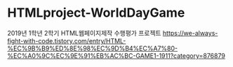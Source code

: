 # HTMLproject-WorldDayGame
2019년 1학년 2학기 HTML웹페이지제작 수행평가 프로젝트
https://we-always-fight-with-code.tistory.com/entry/HTML-%EC%9B%B9%ED%8E%98%EC%9D%B4%EC%A7%80-%EC%A0%9C%EC%9E%91%EB%AC%BC-GAME1-1911?category=876879
